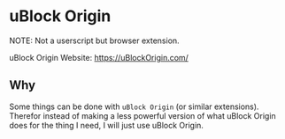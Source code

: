 # uBlock Origin

NOTE: Not a userscript but browser extension.

uBlock Origin Website: <https://uBlockOrigin.com/>

## Why

Some things can be done with `uBlock Origin` (or similar extensions). Therefor instead of making a less powerful version of what uBlock Origin does for the thing I need, I will just use uBlock Origin.
